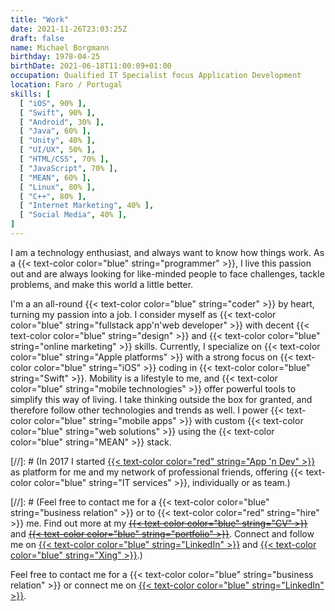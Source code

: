 ```yaml
---
title: "Work"
date: 2021-11-26T23:03:25Z
draft: false
name: Michael Borgmann
birthday: 1978-04-25
birthDate: 2021-06-18T11:00:09+01:00
occupation: Qualified IT Specialist focus Application Development
location: Faro / Portugal
skills: [
  [ "iOS", 90% ],
  [ "Swift", 90% ],
  [ "Android", 30% ],
  [ "Java", 60% ],
  [ "Unity", 40% ],
  [ "UI/UX", 50% ],
  [ "HTML/CSS", 70% ],
  [ "JavaScript", 70% ],
  [ "MEAN", 60% ],
  [ "Linux", 80% ],
  [ "C++", 80% ],
  [ "Internet Marketing", 40% ],
  [ "Social Media", 40% ],
]
---
```


I am a technology enthusiast, and always want to know how things work. As a {{< text-color color="blue" string="programmer" >}}, I live this passion out and are always looking for like-minded people to face challenges, tackle problems, and make this world a little better.

I'm a an all-round {{< text-color color="blue" string="coder" >}} by heart, turning my passion into a job. I consider myself as {{< text-color color="blue" string="fullstack app'n'web developer" >}} with decent {{< text-color color="blue" string="design" >}} and {{< text-color color="blue" string="online marketing" >}} skills. Currently, I specialize on {{< text-color color="blue" string="Apple platforms" >}} with a strong focus on {{< text-color color="blue" string="iOS" >}} coding in {{< text-color color="blue" string="Swift" >}}. Mobility is a lifestyle to me, and {{< text-color color="blue" string="mobile technologies" >}} offer powerful tools to simplify this way of living. I take thinking outside the box for granted, and therefore follow other technologies and trends as well. I power {{< text-color color="blue" string="mobile apps" >}} with custom {{< text-color color="blue" string="web solutions" >}} using the {{< text-color color="blue" string="MEAN" >}} stack.

[//]: # (In 2017 I started [{{< text-color color="red" string="App 'n Dev" >}}](http://www.appndev.com) as platform for me and my network of professional friends, offering {{< text-color color="blue" string="IT services" >}}, individually or as team.)

[//]: # (Feel free to contact me for a {{< text-color color="blue" string="business relation" >}} or to {{< text-color color="red" string="hire" >}} me. Find out more at my ~~[{{< text-color color="blue" string="CV" >}}](cv)~~ and ~~[{{< text-color color="blue" string="portfolio" >}}](portfolio)~~. Connect and follow me on [{{< text-color color="blue" string="LinkedIn" >}}](https://www.linkedin.com/in/michaelborgmann) and [{{< text-color color="blue" string="Xing" >}}](https://www.xing.com/profile/Michael_Borgmann12).)

Feel free to contact me for a {{< text-color color="blue" string="business relation" >}} or connect me on [{{< text-color color="blue" string="LinkedIn" >}}](https://www.linkedin.com/in/michaelborgmann).
